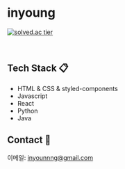 # inyoung


[![solved.ac tier](http://mazassumnida.wtf/api/v2/generate_badge?boj=dlsud)](https://solved.ac/dlsud)
<!--
<a href="https://solved.ac/profile/dlsud"/>
<a href="https://img.shields.io/badge/Tistory%20%7C%20algorithm-E5511E?style=flat-square&logo=Blogger&logoColor=white"/>
<a href="https://img.shields.io/badge/Velog%20%7C%20dlsdud.log-3DDC84?style=flat-square&logo=Blogger&logoColor=white"/>
<a href="https://github-readme-stats.vercel.app/api/top-langs/?username=Dlsdud&layout=compact"/>
-->
</br>

## Tech Stack 📋
- HTML & CSS & styled-components
- Javascript
- React
- Python
- Java

## Contact 🙂
이메일: inyounnng@gmail.com

